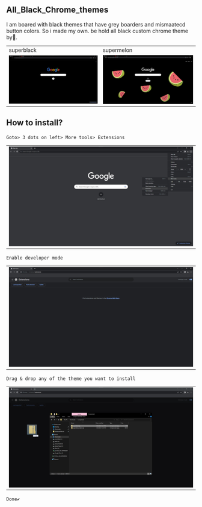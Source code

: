 ## All_Black_Chrome_themes
  I am boared with black themes that have grey boarders and mismaatecd button colors.
  So i made my own. be hold all black custom chrome theme by🍉.
   <table>
   <td>superblack</td>
   <td>supermelon</td>
  <tr>
    <td><img src="https://github.com/Nayemhasan/All_Black_Chrome_themes/blob/main/pics/final/superblk.jpg"></td>
    <td><img src="https://github.com/Nayemhasan/All_Black_Chrome_themes/blob/main/pics/final/superblk_mln.jpg"></td>
  </tr>
 </table>



## How to install?
  `Goto> 3 dots on left> More tools> Extensions`
  <table>
  <tr>
    <td><img src="https://github.com/Nayemhasan/All_Black_Chrome_themes/blob/main/pics/steps/1.jpg"></td>
  </tr>
 </table>
  
  `Enable developer mode`
    <table>
  <tr>
    <td><img src="https://github.com/Nayemhasan/All_Black_Chrome_themes/blob/main/pics/steps/2.jpg"></td>
  </tr>
 </table>

  `Drag & drop any of the theme you want to install`
    <table>
  <tr>
    <td><img src="https://github.com/Nayemhasan/All_Black_Chrome_themes/blob/main/pics/steps/3.jpg"></td>
  </tr>
 </table>

  `Done✔`
